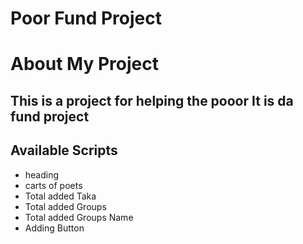 # Poor Fund Project

# About My Project


## This is a project for helping the pooor It is da fund project

## Available Scripts

* heading
* carts of poets
* Total added Taka
* Total added Groups
* Total added Groups Name
* Adding Button


